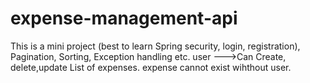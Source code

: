 # expense-management-api
This is a mini project (best to learn Spring security, login, registration), Pagination, Sorting, Exception handling etc.
user --->Can Create, delete,update List of expenses. expense cannot exist wihthout user. 
